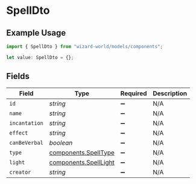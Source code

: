 # SpellDto

## Example Usage

```typescript
import { SpellDto } from "wizard-world/models/components";

let value: SpellDto = {};
```

## Fields

| Field                                                          | Type                                                           | Required                                                       | Description                                                    |
| -------------------------------------------------------------- | -------------------------------------------------------------- | -------------------------------------------------------------- | -------------------------------------------------------------- |
| `id`                                                           | *string*                                                       | :heavy_minus_sign:                                             | N/A                                                            |
| `name`                                                         | *string*                                                       | :heavy_minus_sign:                                             | N/A                                                            |
| `incantation`                                                  | *string*                                                       | :heavy_minus_sign:                                             | N/A                                                            |
| `effect`                                                       | *string*                                                       | :heavy_minus_sign:                                             | N/A                                                            |
| `canBeVerbal`                                                  | *boolean*                                                      | :heavy_minus_sign:                                             | N/A                                                            |
| `type`                                                         | [components.SpellType](../../models/components/spelltype.md)   | :heavy_minus_sign:                                             | N/A                                                            |
| `light`                                                        | [components.SpellLight](../../models/components/spelllight.md) | :heavy_minus_sign:                                             | N/A                                                            |
| `creator`                                                      | *string*                                                       | :heavy_minus_sign:                                             | N/A                                                            |